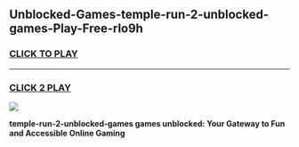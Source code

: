 
## Unblocked-Games-temple-run-2-unblocked-games-Play-Free-rlo9h
<h3>
<a href="https://premium76.site?title=temple-run-2-unblocked-games&ref=20M">CLICK TO PLAY</a></h3>
<hr>

<h3>
<a href="https://premium76.site?title=temple-run-2-unblocked-games&ref=20M">CLICK 2 PLAY</a>
  
</h3>

<a href="https://premium76.site?title=temple-run-2-unblocked-games&ref=19M"><img src="https://clearcache.store/games.png"></a>


**temple-run-2-unblocked-games games unblocked: Your Gateway to Fun and Accessible Online Gaming**
